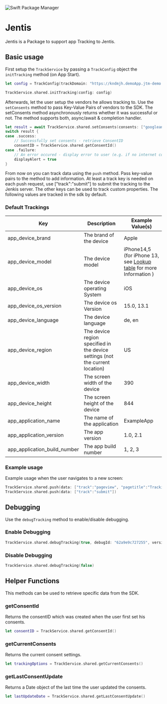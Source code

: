 ![Swift Package Manager](https://img.shields.io/badge/Swift_Package_Manager-compatible-orange?style=flat)

# Jentis

Jentis is a Package to support app Tracking to Jentis.

## Basic usage

First setup the `TrackService` by passing a `TrackConfig` object the `initTracking` method (on App Start).

```swift
let config = TrackConfig(trackDomain: "https://kndmjh.demoApp.jtm-demo.com/", trackID: "demoApp", environment: .live)

TrackService.shared.initTracking(config: config)
```

Afterwards, let the user setup the vendors he allows tracking to. Use the `setConsents` method to pass Key-Value Pairs of vendors to the SDK.
The setConsents method asynchronously returns whether it was successful or not. The method supports both, async/await & completion handler.

```swift
let result = await TrackService.shared.setConsents(consents: ["googleanalytics":true, "easymarketing":false])
switch result {
case .success:
    // Successfully set consents - retrieve ConsentID
    consentID = TrackService.shared.getConsentId()
case .failure:
    // An error occured - display error to user (e.g. if no internet connection was available)
    displayAlert = true
}
```

From now on you can track data using the `push` method. Pass key-value pairs to the method to add information. At least a track key is needed on each push request, use ["track":"submit"] to submit the tracking to the Jenkis server. The other keys can be used to track custom properties. The following values are tracked in the sdk by default.

### Default Trackings

| Key  | Description | Example Value(s) |
| ------------- | ------------- | ------------- |
| app_device_brand  | The brand of the device | Apple |
| app_device_model  | The device model | iPhone14,5 (for iPhone 13, see [Lookup table]([https://www.google.com](https://gist.github.com/adamawolf/3048717)) for more Information ) |
| app_device_os | The device operating System | iOS |
| app_device_os_version | The device os Version | 15.0, 13.1 |
| app_device_language | The device language | de, en |
| app_device_region | The device region specified in the device settings (not the current location) | US |
| app_device_width | The screen width of the device | 390 |
| app_device_height | The screen height of the device | 844 |
| app_application_name | The name of the application | ExampleApp |
| app_application_version | The app version | 1.0, 2.1 |
| app_application_build_number | The app build number | 1, 2, 3 |

### Example usage

Example usage when the user navigates to a new screen:

```swift
TrackService.shared.push(data: ["track":"pageview", "pagetitle":"Tracking Screen", "virtualPagePath":"MainScreen/TrackingScreen"])
TrackService.shared.push(data: ["track":"submit"])
```

## Debugging

Use the `debugTracking` method to enable/disable debugging.

### Enable Debugging

```swift
TrackService.shared.debugTracking(true, debugId: "62a9e9c727255", version: "2")
```

### Disable Debugging

```swift
TrackService.shared.debugTracking(false)
```

## Helper Functions

This methods can be used to retrieve specific data from the SDK.

### getConsentId

Returns the consentID which was created when the user first set his consents.

```swift
let consentID = TrackService.shared.getConsentId()
```

### getCurrentConsents

Returns the current consent settings.

```swift
let trackingOptions = TrackService.shared.getCurrentConsents()
```

### getLastConsentUpdate

Returns a Date object of the last time the user updated the consents.

```swift
let lastUpdateDate = TrackService.shared.getLastConsentUpdate()
```
